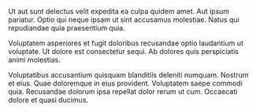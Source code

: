 Ut aut sunt delectus velit expedita ea culpa quidem amet. Aut ipsum pariatur. Optio qui neque ipsam ut sint accusamus molestiae. Natus qui repudiandae quia praesentium quia.
 Voluptatem asperiores et fugit doloribus recusandae optio laudantium ut voluptate. Ut dolore est consectetur sequi. Ab dolores quis perspiciatis animi molestias.
 Voluptatibus accusantium quisquam blanditiis deleniti numquam. Nostrum et eius. Quae doloremque in eius provident. Voluptatem saepe commodi quia. Recusandae dolorum ipsa repellat dolor rerum ut cum. Occaecati dolore et quasi ducimus.